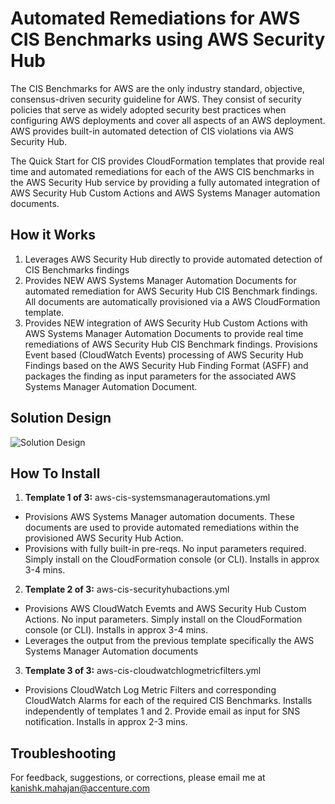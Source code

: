 <p align="center">
</p>

# Automated Remediations for AWS CIS Benchmarks using AWS Security Hub

The CIS Benchmarks for AWS are the only industry standard, objective, consensus-driven security guideline for AWS. They consist of security policies that serve as widely adopted security best practices when configuring AWS deployments and cover all aspects of an AWS deployment. AWS provides built-in automated detection of CIS violations via AWS Security Hub. 

The Quick Start for CIS provides CloudFormation templates that provide real time and automated remediations for each of the AWS CIS benchmarks in the AWS Security Hub service by providing a fully automated integration of AWS Security Hub Custom Actions and AWS Systems Manager automation documents.



## How it Works

1. Leverages AWS Security Hub directly to provide automated detection of CIS Benchmarks findings
2. Provides NEW AWS Systems Manager Automation Documents for automated remediation for AWS Security Hub CIS Benchmark findings. All documents are automatically provisioned via a AWS CloudFormation template.
3. Provides NEW integration of AWS Security Hub Custom Actions with AWS Systems Manager Automation Documents to provide real time remediations of AWS Security Hub CIS Benchmark findings. Provisions Event based (CloudWatch Events) processing of AWS Security Hub Findings based on the AWS Security Hub Finding Format (ASFF) and packages the finding as input parameters for the associated AWS Systems Manager Automation Document.

## Solution Design


![Solution Design](https://github.com/kmahajan11/quickstart-compliance-cis-benchmark/blob/develop/assets/CIS_Benchmark_Architecture.png)

## How To Install

1. **Template 1 of 3:** aws-cis-systemsmanagerautomations.yml
* Provisions AWS Systems Manager automation documents. These documents are used to provide automated remediations within the provisioned AWS Security Hub Action.
* Provisions with fully built-in pre-reqs. No input parameters required. Simply install on the CloudFormation console (or CLI). Installs in approx 3-4 mins.

2. **Template 2 of 3:** aws-cis-securityhubactions.yml
* Provisions AWS CloudWatch Evemts and AWS Security Hub Custom Actions. No input parameters. Simply install on the CloudFormation console (or CLI). Installs in approx 3-4 mins.
* Leverages the output from the previous template specifically the AWS Systems Manager Automation documents

3. **Template 3 of 3:** aws-cis-cloudwatchlogmetricfilters.yml
* Provisions CloudWatch Log Metric Filters and corresponding CloudWatch Alarms for each of the required CIS Benchmarks. Installs independently of templates 1 and 2.  Provide email as input for SNS notification. Installs in approx 2-3 mins. 

## Troubleshooting

For feedback, suggestions, or corrections, please email me at kanishk.mahajan@accenture.com

